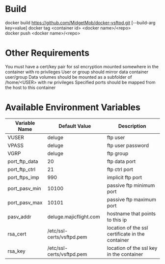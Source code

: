 # Build
docker build https://github.com/MidgetMob/docker-vsftpd.git [--build-arg key=value]
docker tag \<container id> \<docker name>/\<repo>  
docker push \<docker name>/\<repo>

# Other Requirements
You must have a cert/key pair for ssl encryption mounted somewhere in the container with ro privileges
User or group should mirror data container user/group
Data volumes should be mounted as a subfolder of /home/\<USER> with rw privileges
Specified ports should be mapped from the host to this container

# Available Environment Variables
Variable Name | Default Value | Description
------------- | ------------- | -----------
VUSER | deluge | ftp user  
VPASS | deluge | ftp user password  
VGRP | deluge | ftp group  
port_ftp_data | 20 | ftp data port 
port_ftp_ctrl | 21 | ftp ctrl port  
port_ftps_imp | 990 | implicit ftp port  
port_pasv_min | 10100 | passive ftp minimum port  
port_pasv_max | 10101 | passive ftp maximum port  
pasv_addr|deluge.majicflight.com | hostname that points to this ip  
rsa_cert|/etc/ssl-certs/vsftpd.pem | location of the ssl certificate in the container  
rsa_key|/etc/ssl-certs/vsftpd.pem | location of the ssl key in the container
